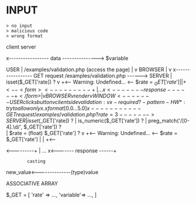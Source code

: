 







# INPUT

    > no input
    > malicious code
    > wrong format






client                                  server


x----------------- data ---------------> $variable
















USER
|
/examples/validation.php (access the page)
|
v
BROWSER
|
v
x----------------- GET request /examples/validation.php ------> SERVER
                                                                   |
                                                          isset($_GET['rate]) ?
                                                                   v
                         +<-- Warning: Undefined... <-- $rate = $_GET['rate']
                         |                                         |
                         +<--                     <form> <---------+
                         |                          ...
x<------- response ------+                        </form>
|
v
BROWSER
v
render
v
WINDOW <------- USER clicks button
v
client side validation:
v 
x - required
? - pattern  - HW*: try to allow only x.x format [0.0 ... 5.0]
x-----------GET request /examples/validation.php?rate=3 -------> SERVER
                                                                   |
                                                          isset($_GET['rate]) ?
                                                                   |
                                                        is_numeric($_GET['rate']) ?
                                                                   |
                                                        preg_match('/[0-4]\.\d/', $_GET['rate']) ?          
                                                                   |
                                                        $rate = (float) $_GET['rate'] ?
                                                                   v
                         +<-- Warning: Undefined... <-- $rate = $_GET['rate']
                         |                                         |
                         +<--                     <form> <---------+
                         |                          ...
x<------- response ------+                        </form>



















            casting
new_value<--------------(type)value



















ASSOCIATIVE ARRAY   

$_GET = [
    'rate' => ...,
    'variable'=> ...,
]

